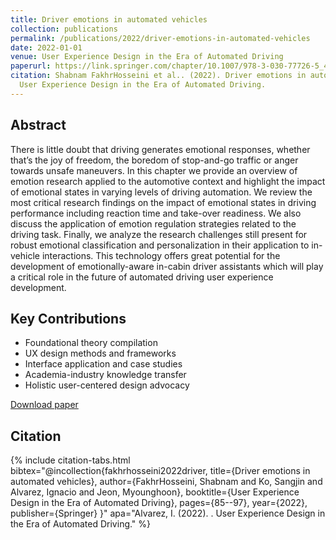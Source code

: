 ```yaml
---
title: Driver emotions in automated vehicles
collection: publications
permalink: /publications/2022/driver-emotions-in-automated-vehicles
date: 2022-01-01
venue: User Experience Design in the Era of Automated Driving
paperurl: https://link.springer.com/chapter/10.1007/978-3-030-77726-5_4
citation: Shabnam FakhrHosseini et al.. (2022). Driver emotions in automated vehicles.
  User Experience Design in the Era of Automated Driving.
---
```


## Abstract

There is little doubt that driving generates emotional responses, whether that’s the joy of freedom, the boredom of stop-and-go traffic or anger towards unsafe maneuvers. In this chapter we provide an overview of emotion research applied to the automotive context and highlight the impact of emotional states in varying levels of driving automation. We review the most critical research findings on the impact of emotional states in driving performance including reaction time and take-over readiness. We also discuss the application of emotion regulation strategies related to the driving task. Finally, we analyze the research challenges still present for robust emotional classification and personalization in their application to in-vehicle interactions. This technology offers great potential for the development of emotionally-aware in-cabin driver assistants which will play a critical role in the future of automated driving user experience development.

## Key Contributions

* Foundational theory compilation
* UX design methods and frameworks
* Interface application and case studies
* Academia-industry knowledge transfer
* Holistic user-centered design advocacy

[Download paper](https://link.springer.com/chapter/10.1007/978-3-030-77726-5_4)


## Citation

{% include citation-tabs.html 
  bibtex="@incollection{fakhrhosseini2022driver,
  title={Driver emotions in automated vehicles},
  author={FakhrHosseini, Shabnam and Ko, Sangjin and Alvarez, Ignacio and Jeon, Myounghoon},
  booktitle={User Experience Design in the Era of Automated Driving},
  pages={85--97},
  year={2022},
  publisher={Springer}
}" 
  apa="Alvarez, I. (2022). . User Experience Design in the Era of Automated Driving." %}

